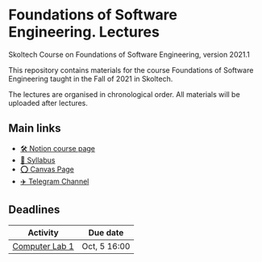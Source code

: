 # Foundations of Software Engineering. Lectures
Skoltech Course on Foundations of Software Engineering, version 2021.1

This repository contains materials for the course Foundations of Software Engineering taught in the Fall of 2021 in Skoltech.

The lectures are organised in chronological order. All materials will be uploaded after lectures.

## Main links

- [🛠️ Notion course page](https://brazen-cowbell-d5e.notion.site/Foundations-of-Software-Engineering-5c014e79592a41c78e3089b24c0558ad)
- [📄 Syllabus](http://files.skoltech.ru/data/edu/syllabuses/2021/MA030406.pdf)
- [⭕ Canvas Page](https://skoltech.instructure.com/courses/3431)
- [✈️ Telegram Channel](https://t.me/joinchat/06ylgy7o2JIxYzBi)


## Deadlines

| Activity | Due date |
|----------|----------|
|[Computer Lab 1](https://skoltech.instructure.com/courses/3431/assignments/18474)       | Oct, 5 16:00       |
